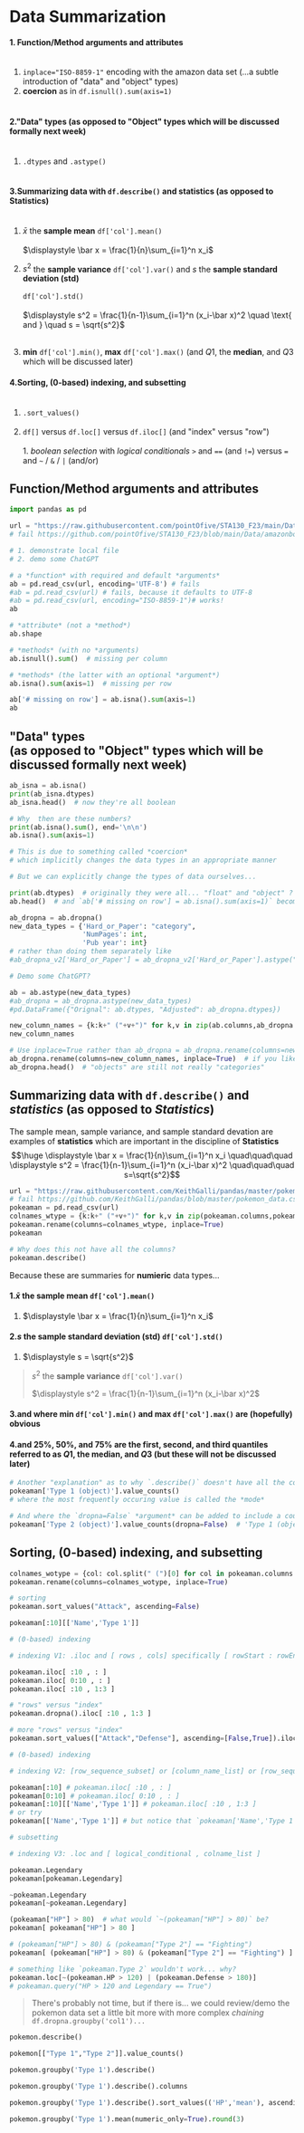 # Data Summarization

#### 1. Function/Method arguments and attributes<br><br>
1. `inplace="ISO-8859-1"` encoding with the amazon data set (...a subtle introduction of "data" and "object" types)
2. **coercion** as in `df.isnull().sum(axis=1)`<br><br>

<!-- #region -->
#### 2."Data" types (as opposed to "Object" types which will be discussed formally next week)<br><br>
1. `.dtypes` and `.astype()`<br><br>
    
#### 3.Summarizing data with `df.describe()` and **statistics** (as opposed to **Statistics**)<br><br>

1. $\bar x$ the **sample mean** `df['col'].mean()`  <br><br> $\displaystyle \bar x = \frac{1}{n}\sum_{i=1}^n x_i$ 

2. $s^2$ the **sample variance** `df['col'].var()` and $s$ the **sample standard deviation (std)** <br><br>`df['col'].std()`<br><br>$\displaystyle s^2 = \frac{1}{n-1}\sum_{i=1}^n (x_i-\bar x)^2 \quad \text{ and } \quad s = \sqrt{s^2}$<br><br>     
      
3. **min** `df['col'].min()`, **max** `df['col'].max()` (and $Q1$, the **median**, and $Q3$ which will be discussed later)
    
    
#### 4.Sorting, (0-based) indexing, and subsetting<br><br>

1. `.sort_values()`<br><br>
2. `df[]` versus `df.loc[]` versus `df.iloc[]` (and "index" versus "row")<br><br>
        1. *boolean selection* with *logical conditionals* `>` and `==` (and `!=`) versus `=` and `~` / `&` / `|` (and/or)


## Function/Method arguments and attributes

<!-- #endregion -->

```python
import pandas as pd

url = "https://raw.githubusercontent.com/pointOfive/STA130_F23/main/Data/amazonbooks.csv"
# fail https://github.com/pointOfive/STA130_F23/blob/main/Data/amazonbooks.csv

# 1. demonstrate local file
# 2. demo some ChatGPT

# a *function* with required and default *arguments*
ab = pd.read_csv(url, encoding='UTF-8') # fails
#ab = pd.read_csv(url) # fails, because it defaults to UTF-8
#ab = pd.read_csv(url, encoding="ISO-8859-1")# works!
ab
```


```python
# *attribute* (not a *method*)
ab.shape
```


```python
# *methods* (with no *arguments)
ab.isnull().sum()  # missing per column
```


```python
# *methods* (the latter with an optional *argument*)
ab.isna().sum(axis=1)  # missing per row
```


```python
ab['# missing on row'] = ab.isna().sum(axis=1)
ab
```

## "Data" types<br>(as opposed to "Object" types which will be discussed formally next week)



```python
ab_isna = ab.isna()
print(ab_isna.dtypes)
ab_isna.head()  # now they're all boolean
```


```python
# Why  then are these numbers?
print(ab.isna().sum(), end='\n\n')
ab.isna().sum(axis=1)
```


```python
# This is due to something called *coercion* 
# which implicitly changes the data types in an appropriate manner

# But we can explicitly change the types of data ourselves...

print(ab.dtypes)  # originally they were all... "float" and "object" ?
ab.head()  # and `ab['# missing on row'] = ab.isna().sum(axis=1)` become an "int" ?
```


```python
ab_dropna = ab.dropna()
new_data_types = {'Hard_or_Paper': "category", 
                  'NumPages': int,
                  'Pub year': int}
# rather than doing them separately like 
#ab_dropna_v2['Hard_or_Paper'] = ab_dropna_v2['Hard_or_Paper'].astype("object")

# Demo some ChatGPT?

ab = ab.astype(new_data_types)
#ab_dropna = ab_dropna.astype(new_data_types)
#pd.DataFrame({"Orignal": ab.dtypes, "Adjusted": ab_dropna.dtypes})
```


```python
new_column_names = {k:k+" ("+v+")" for k,v in zip(ab.columns,ab_dropna.dtypes.values.astype(str))}
new_column_names
```


```python
# Use inplace=True rather than ab_dropna = ab_dropna.rename(columns=new_column_names)
ab_dropna.rename(columns=new_column_names, inplace=True)  # if you like
ab_dropna.head()  # "objects" are still not really "categories"
```

## Summarizing data with `df.describe()` and *statistics* (as opposed to *Statistics*)

The sample mean, sample variance, and sample standard devation are examples of **statistics** which are important in the discipline of **Statistics**
$$\huge \displaystyle \bar x = \frac{1}{n}\sum_{i=1}^n x_i \quad\quad\quad \displaystyle s^2 = \frac{1}{n-1}\sum_{i=1}^n (x_i-\bar x)^2 \quad\quad\quad s=\sqrt{s^2}$$ 



```python
url = "https://raw.githubusercontent.com/KeithGalli/pandas/master/pokemon_data.csv"
# fail https://github.com/KeithGalli/pandas/blob/master/pokemon_data.csv
pokeaman = pd.read_csv(url) 
colnames_wtype = {k:k+" ("+v+")" for k,v in zip(pokeaman.columns,pokeaman.dtypes.values.astype(str))}
pokeaman.rename(columns=colnames_wtype, inplace=True)
pokeaman
```


```python
# Why does this not have all the columns?
pokeaman.describe()
```

Because these are summaries for **numieric** data types...

#### 1.$\bar x$ the **sample mean** `df['col'].mean()` 

1. $\displaystyle \bar x = \frac{1}{n}\sum_{i=1}^n x_i$ 

#### 2.$s$ the **sample standard deviation (std)** `df['col'].std()`

1. $\displaystyle s = \sqrt{s^2}$

  > $s^2$ the **sample variance** `df['col'].var()`
  >  
  > $\displaystyle s^2 = \frac{1}{n-1}\sum_{i=1}^n (x_i-\bar x)^2$      
        
#### 3.and where **min** `df['col'].min()` and **max** `df['col'].max()` are (hopefully) obvious
#### 4.and **25%, 50%, and 75%** are the first, second, and third **quantiles** referred to as $Q1$, the **median**, and $Q3$ (but these will not be discussed later)



```python
# Another "explanation" as to why `.describe()` doesn't have all the columns is "because"
pokeaman['Type 1 (object)'].value_counts()
# where the most frequently occuring value is called the *mode*
```


```python
# And where the `dropna=False` *argument* can be added to include a count of missing values
pokeaman['Type 2 (object)'].value_counts(dropna=False)  # 'Type 1 (object)' doesn't have NaNs
```

## Sorting, (0-based) indexing, and subsetting


```python
colnames_wotype = {col: col.split(" (")[0] for col in pokeaman.columns.astype(str)}
pokeaman.rename(columns=colnames_wotype, inplace=True)
```


```python
# sorting
pokeaman.sort_values("Attack", ascending=False) 
```


```python
pokeaman[:10][['Name','Type 1']]
```


```python
# (0-based) indexing 

# indexing V1: .iloc and [ rows , cols] specifically [ rowStart : rowEndPlus1 , colstart : rowEndPlus1]

pokeaman.iloc[ :10 , : ] 
pokeaman.iloc[ 0:10 , : ] 
pokeaman.iloc[ :10 , 1:3 ] 
```


```python
# "rows" versus "index"
pokeaman.dropna().iloc[ :10 , 1:3 ]
```


```python
# more "rows" versus "index"
pokeaman.sort_values(["Attack","Defense"], ascending=[False,True]).iloc[ :10, : ]
```


```python
# (0-based) indexing 

# indexing V2: [row_sequence_subset] or [column_name_list] or [row_sequence_subset][column_name_list]
```


```python
pokeaman[:10] # pokeaman.iloc[ :10 , : ]
pokeaman[0:10] # pokeaman.iloc[ 0:10 , : ] 
pokeaman[:10][['Name','Type 1']] # pokeaman.iloc[ :10 , 1:3 ] 
# or try
pokeaman[['Name','Type 1']] # but notice that `pokeaman['Name','Type 1']` won't work(!)
```


```python
# subsetting

# indexing V3: .loc and [ logical_conditional , colname_list ] 

pokeaman.Legendary
pokeaman[pokeaman.Legendary]
```


```python
~pokeaman.Legendary
pokeaman[~pokeaman.Legendary]
```


```python
(pokeaman["HP"] > 80)  # what would `~(pokeaman["HP"] > 80)` be?
pokeaman[ pokeaman["HP"] > 80 ]
```


```python
# (pokeaman["HP"] > 80) & (pokeaman["Type 2"] == "Fighting")
pokeaman[ (pokeaman["HP"] > 80) & (pokeaman["Type 2"] == "Fighting") ]
```


```python
# something like `pokeaman.Type 2` wouldn't work... why?
pokeaman.loc[~(pokeaman.HP > 120) | (pokeaman.Defense > 180)]
# pokeaman.query("HP > 120 and Legendary == True")
```

> There's probably not time, but if there is... we could review/demo the pokemon data set a little bit more
>  with more complex *chaining* `df.dropna.groupby('col1')...`


```python
pokemon.describe()
```


```python
pokemon[["Type 1","Type 2"]].value_counts()
```


```python
pokemon.groupby('Type 1').describe()
```


```python
pokemon.groupby('Type 1').describe().columns
```


```python
pokemon.groupby('Type 1').describe().sort_values(('HP','mean'), ascending=False)
```


```python
pokemon.groupby('Type 1').mean(numeric_only=True).round(3)
```
